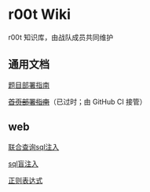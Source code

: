 # r00t Wiki

r00t 知识库，由战队成员共同维护

## 通用文档

[题目部署指南](ctf_deploy.html)

~~[首页部署指南](webpage_deploy.html)~~（已过时；由 GitHub CI 接管）

## web

[联合查询sql注入](sqli.html)

[sql盲注入](blind_sqli.html)

[正则表达式](regex.html)
